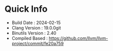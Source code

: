 # Quick Info
* Build Date : 2024-02-15
* Clang Version : 19.0.0git
* Binutils Version : 2.40
* Compiled Based : https://github.com/llvm/llvm-project/commit/fe20a759
